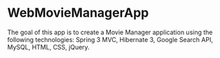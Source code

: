 WebMovieManagerApp
==================

The goal of this app is to create a Movie Manager application using the following technologies: Spring 3 MVC, Hibernate 3, Google Search API, MySQL, HTML, CSS, jQuery.
